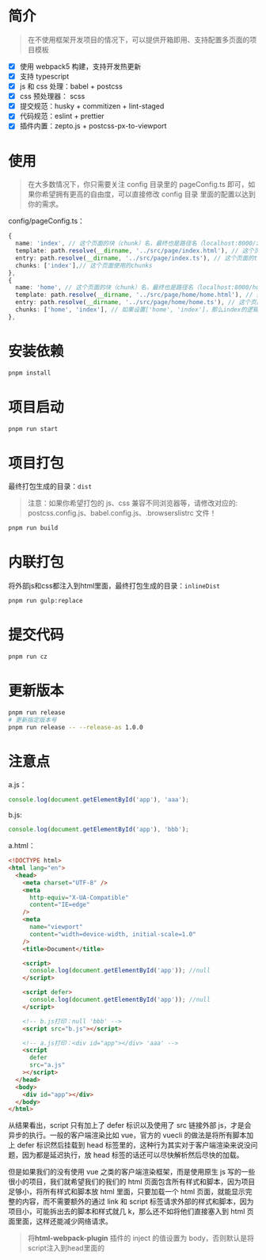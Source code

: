 # 简介

> 在不使用框架开发项目的情况下，可以提供开箱即用、支持配置多页面的项目模板

- [x] 使用 webpack5 构建，支持开发热更新
- [x] 支持 typescript
- [x] js 和 css 处理：babel + postcss
- [x] css 预处理器： scss
- [x] 提交规范：husky + commitizen + lint-staged
- [x] 代码规范：eslint + prettier
- [x] 插件内置：zepto.js + postcss-px-to-viewport

# 使用

> 在大多数情况下，你只需要关注 config 目录里的 pageConfig.ts 即可，如果你希望拥有更高的自由度，可以直接修改 config 目录 里面的配置以达到你的需求。

config/pageConfig.ts：

```typescript
{
  name: 'index', // 这个页面的块（chunk）名，最终也是路径名（localhost:8000/index.html）
  template: path.resolve(__dirname, '../src/page/index.html'), // 这个页面的html文件位置
  entry: path.resolve(__dirname, '../src/page/index.ts'), // 这个页面的ts文件入口
  chunks: ['index'],// 这个页面使用的chunks
},
{
  name: 'home', // 这个页面的块（chunk）名，最终也是路径名（localhost:8000/home.html）
  template: path.resolve(__dirname, '../src/page/home/home.html'), // 这个页面的html文件位置
  entry: path.resolve(__dirname, '../src/page/home/home.ts'), // 这个页面的ts文件入口
  chunks: ['home', 'index'], // 如果设置['home', 'index']，那么index的逻辑也会加到home页面
},
```

# 安装依赖

```sh
pnpm install
```

# 项目启动

```sh
pnpm run start
```

# 项目打包

最终打包生成的目录：`dist`

> 注意：如果你希望打包的 js、css 兼容不同浏览器等，请修改对应的: postcss.config.js、babel.config.js、.browserslistrc 文件！

```sh
pnpm run build
```

# 内联打包

将外部js和css都注入到html里面，最终打包生成的目录：`inlineDist`

```sh
pnpm run gulp:replace
```

# 提交代码

```sh
pnpm run cz
```

# 更新版本

```sh
pnpm run release
# 更新指定版本号
pnpm run release -- --release-as 1.0.0
```

# 注意点

a.js：

```js
console.log(document.getElementById('app'), 'aaa');
```

b.js:

```js
console.log(document.getElementById('app'), 'bbb');
```

a.html：

```html
<!DOCTYPE html>
<html lang="en">
  <head>
    <meta charset="UTF-8" />
    <meta
      http-equiv="X-UA-Compatible"
      content="IE=edge"
    />
    <meta
      name="viewport"
      content="width=device-width, initial-scale=1.0"
    />
    <title>Document</title>

    <script>
      console.log(document.getElementById('app')); //null
    </script>

    <script defer>
      console.log(document.getElementById('app')); //null
    </script>

    <!-- b.js打印：null 'bbb' -->
    <script src="b.js"></script>

    <!-- a.js打印：<div id="app"></div> 'aaa' -->
    <script
      defer
      src="a.js"
    ></script>
  </head>
  <body>
    <div id="app"></div>
  </body>
</html>
```

从结果看出，script 只有加上了 defer 标识以及使用了 src 链接外部 js，才是会异步的执行。一般的客户端渲染比如 vue，官方的 vuecli 的做法是将所有脚本加上 defer 标识然后挂载到 head 标签里的，这种行为其实对于客户端渲染来说没问题，因为都是延迟执行，放 head 标签的话还可以尽快解析然后尽快的加载。

但是如果我们的没有使用 vue 之类的客户端渲染框架，而是使用原生 js 写的一些很小的项目，我们就希望我们的我们的 html 页面包含所有样式和脚本，因为项目足够小，将所有样式和脚本放 html 里面，只要加载一个 html 页面，就能显示完整的内容，而不需要额外的通过 link 和 script 标签请求外部的样式和脚本，因为项目小，可能拆出去的脚本和样式就几 k，那么还不如将他们直接塞入到 html 页面里面，这样还能减少网络请求。

> 将**html-webpack-plugin** 插件的 inject 的值设置为 body，否则默认是将script注入到head里面的
